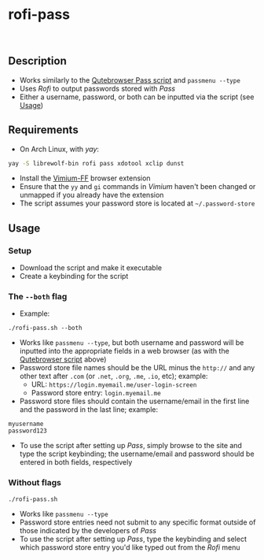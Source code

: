 # rofi-pass

<br>

## Description
- Works similarly to the [Qutebrowser Pass script](https://github.com/qutebrowser/qutebrowser/blob/master/misc/userscripts/qute-pass) and `passmenu --type` 
- Uses *Rofi* to output passwords stored with *Pass*
- Either a username, password, or both can be inputted via the script (see [Usage](#usage))

## Requirements
- On Arch Linux, with *yay*:
```sh
yay -S librewolf-bin rofi pass xdotool xclip dunst
```
- Install the [Vimium-FF](https://addons.mozilla.org/en-US/firefox/addon/vimium-ff/) browser extension
- Ensure that the `yy` and `gi` commands in *Vimium* haven't been changed or unmapped if you already have the extension
- The script assumes your password store is located at `~/.password-store`

## Usage
### Setup
- Download the script and make it executable
- Create a keybinding for the script
 
### The `--both` flag
- Example:
```
./rofi-pass.sh --both
```
- Works like `passmenu --type`, but both username and password will be inputted into the appropriate fields in a web browser (as with the [Qutebrowser script](#description) above)
- Password store file names should be the URL minus the `http://` and any other text after `.com` (or `.net`, `.org`, `.me`, `.io`, etc); example:
  - URL: `https://login.myemail.me/user-login-screen`
  - Password store entry: `login.myemail.me`
- Password store files should contain the username/email in the first line and the password in the last line; example:
```
myusername
password123
```
- To use the script after setting up *Pass*, simply browse to the site and type the script keybinding; the username/email and password should be entered in both fields, respectively
 
### Without flags
```
./rofi-pass.sh
```
- Works like `passmenu --type`
- Password store entries need not submit to any specific format outside of those indicated by the developers of *Pass*
- To use the script after setting up *Pass*, type the keybinding and select which password store entry you'd like typed out from the *Rofi* menu

